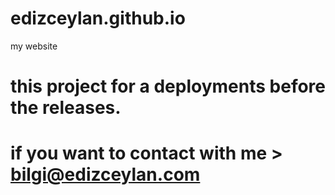 # edizceylan.github.io
my website
# this project for a deployments before the releases.
# if you want to contact with me > bilgi@edizceylan.com
